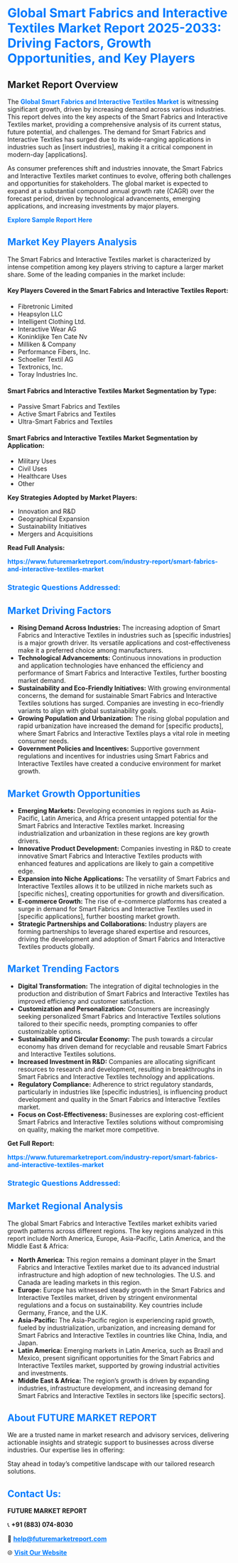 <h1 style="color: #007BFF;">Global Smart Fabrics and Interactive Textiles Market Report 2025-2033: Driving Factors, Growth Opportunities, and Key Players</h1>

<section id="overview">
<h2>Market Report Overview</h2>
<p>The <a href="https://www.futuremarketreport.com/industry-report/smart-fabrics-and-interactive-textiles-market" style="color: #007BFF; text-decoration: none;"><strong>Global Smart Fabrics and Interactive Textiles Market</strong></a> is witnessing significant growth, driven by increasing demand across various industries. This report delves into the key aspects of the Smart Fabrics and Interactive Textiles market, providing a comprehensive analysis of its current status, future potential, and challenges. The demand for Smart Fabrics and Interactive Textiles has surged due to its wide-ranging applications in industries such as [insert industries], making it a critical component in modern-day [applications].</p>
<p>As consumer preferences shift and industries innovate, the Smart Fabrics and Interactive Textiles market continues to evolve, offering both challenges and opportunities for stakeholders. The global market is expected to expand at a substantial compound annual growth rate (CAGR) over the forecast period, driven by technological advancements, emerging applications, and increasing investments by major players.</p>
</section>

<section id="overview">
<p><a href="https://www.futuremarketreport.com/request-sample/reportId=96503" style="color: #007BFF; text-decoration: none;"><strong>Explore Sample Report Here</strong></a></p>
</section>

<section id="key-players">
<h2 style="color: #007BFF;">Market Key Players Analysis</h2>
<p>The Smart Fabrics and Interactive Textiles market is characterized by intense competition among key players striving to capture a larger market share. Some of the leading companies in the market include:</p>
<h4>Key Players Covered in the Smart Fabrics and Interactive Textiles Report:</h4>
<ul><li>Fibretronic Limited</li><li>Heapsylon LLC</li><li>Intelligent Clothing Ltd.</li><li>Interactive Wear AG</li><li>Koninklijke Ten Cate Nv</li><li>Milliken &amp; Company</li><li>Performance Fibers, Inc.</li><li>Schoeller Textil AG</li><li>Textronics, Inc.</li><li>Toray Industries Inc.</li></ul>
<h4>Smart Fabrics and Interactive Textiles Market Segmentation by Type:</h4>
<ul><li>Passive Smart Fabrics and Textiles</li><li>Active Smart Fabrics and Textiles</li><li>Ultra-Smart Fabrics and Textiles</li></ul>

<h4>Smart Fabrics and Interactive Textiles Market Segmentation by Application:</h4>
<ul><li>Military Uses</li><li>Civil Uses</li><li>Healthcare Uses</li><li>Other</li></ul>
<p><strong>Key Strategies Adopted by Market Players:</strong></p>
<ul>
<li>Innovation and R&D</li>
<li>Geographical Expansion</li>
<li>Sustainability Initiatives</li>
<li>Mergers and Acquisitions</li>
</ul>
</section>

<section>
<p><strong>Read Full Analysis: </strong></p><a href="https://www.futuremarketreport.com/industry-report/smart-fabrics-and-interactive-textiles-market" style="color: #007BFF; text-decoration: none;"><strong>https://www.futuremarketreport.com/industry-report/smart-fabrics-and-interactive-textiles-market</strong></a>
<h3 style="color: #007BFF;">Strategic Questions Addressed:</h3>
</section>

<section id="driving-factors">
<h2 style="color: #007BFF;">Market Driving Factors</h2>
<ul>
<li><strong>Rising Demand Across Industries:</strong> The increasing adoption of Smart Fabrics and Interactive Textiles in industries such as [specific industries] is a major growth driver. Its versatile applications and cost-effectiveness make it a preferred choice among manufacturers.</li>
<li><strong>Technological Advancements:</strong> Continuous innovations in production and application technologies have enhanced the efficiency and performance of Smart Fabrics and Interactive Textiles, further boosting market demand.</li>
<li><strong>Sustainability and Eco-Friendly Initiatives:</strong> With growing environmental concerns, the demand for sustainable Smart Fabrics and Interactive Textiles solutions has surged. Companies are investing in eco-friendly variants to align with global sustainability goals.</li>
<li><strong>Growing Population and Urbanization:</strong> The rising global population and rapid urbanization have increased the demand for [specific products], where Smart Fabrics and Interactive Textiles plays a vital role in meeting consumer needs.</li>
<li><strong>Government Policies and Incentives:</strong> Supportive government regulations and incentives for industries using Smart Fabrics and Interactive Textiles have created a conducive environment for market growth.</li>
</ul>
</section>

<section id="growth-opportunities">
<h2 style="color: #007BFF;">Market Growth Opportunities</h2>
<ul>
<li><strong>Emerging Markets:</strong> Developing economies in regions such as Asia-Pacific, Latin America, and Africa present untapped potential for the Smart Fabrics and Interactive Textiles market. Increasing industrialization and urbanization in these regions are key growth drivers.</li>
<li><strong>Innovative Product Development:</strong> Companies investing in R&D to create innovative Smart Fabrics and Interactive Textiles products with enhanced features and applications are likely to gain a competitive edge.</li>
<li><strong>Expansion into Niche Applications:</strong> The versatility of Smart Fabrics and Interactive Textiles allows it to be utilized in niche markets such as [specific niches], creating opportunities for growth and diversification.</li>
<li><strong>E-commerce Growth:</strong> The rise of e-commerce platforms has created a surge in demand for Smart Fabrics and Interactive Textiles used in [specific applications], further boosting market growth.</li>
<li><strong>Strategic Partnerships and Collaborations:</strong> Industry players are forming partnerships to leverage shared expertise and resources, driving the development and adoption of Smart Fabrics and Interactive Textiles products globally.</li>
</ul>
</section>

<section id="trending-factors">
<h2 style="color: #007BFF;">Market Trending Factors</h2>
<ul>
<li><strong>Digital Transformation:</strong> The integration of digital technologies in the production and distribution of Smart Fabrics and Interactive Textiles has improved efficiency and customer satisfaction.</li>
<li><strong>Customization and Personalization:</strong> Consumers are increasingly seeking personalized Smart Fabrics and Interactive Textiles solutions tailored to their specific needs, prompting companies to offer customizable options.</li>
<li><strong>Sustainability and Circular Economy:</strong> The push towards a circular economy has driven demand for recyclable and reusable Smart Fabrics and Interactive Textiles solutions.</li>
<li><strong>Increased Investment in R&D:</strong> Companies are allocating significant resources to research and development, resulting in breakthroughs in Smart Fabrics and Interactive Textiles technology and applications.</li>
<li><strong>Regulatory Compliance:</strong> Adherence to strict regulatory standards, particularly in industries like [specific industries], is influencing product development and quality in the Smart Fabrics and Interactive Textiles market.</li>
<li><strong>Focus on Cost-Effectiveness:</strong> Businesses are exploring cost-efficient Smart Fabrics and Interactive Textiles solutions without compromising on quality, making the market more competitive.</li>
</ul>
</section>

<section>
<p><strong>Get Full Report: </strong></p><a href="https://www.futuremarketreport.com/industry-report/smart-fabrics-and-interactive-textiles-market" style="color: #007BFF; text-decoration: none;"><strong>https://www.futuremarketreport.com/industry-report/smart-fabrics-and-interactive-textiles-market</strong></a>
<h3 style="color: #007BFF;">Strategic Questions Addressed:</h3>
</section>


<section id="regional-analysis">
<h2 style="color: #007BFF;">Market Regional Analysis</h2>
<p>The global Smart Fabrics and Interactive Textiles market exhibits varied growth patterns across different regions. The key regions analyzed in this report include North America, Europe, Asia-Pacific, Latin America, and the Middle East & Africa:</p>
<ul>
<li><strong>North America:</strong> This region remains a dominant player in the Smart Fabrics and Interactive Textiles market due to its advanced industrial infrastructure and high adoption of new technologies. The U.S. and Canada are leading markets in this region.</li>
<li><strong>Europe:</strong> Europe has witnessed steady growth in the Smart Fabrics and Interactive Textiles market, driven by stringent environmental regulations and a focus on sustainability. Key countries include Germany, France, and the U.K.</li>
<li><strong>Asia-Pacific:</strong> The Asia-Pacific region is experiencing rapid growth, fueled by industrialization, urbanization, and increasing demand for Smart Fabrics and Interactive Textiles in countries like China, India, and Japan.</li>
<li><strong>Latin America:</strong> Emerging markets in Latin America, such as Brazil and Mexico, present significant opportunities for the Smart Fabrics and Interactive Textiles market, supported by growing industrial activities and investments.</li>
<li><strong>Middle East & Africa:</strong> The region’s growth is driven by expanding industries, infrastructure development, and increasing demand for Smart Fabrics and Interactive Textiles in sectors like [specific sectors].</li>
</ul>
</section>

<footer>
<h2 style="color: #007BFF;">About FUTURE MARKET REPORT</h2>
<p>We are a trusted name in market research and advisory services, delivering actionable insights and strategic support to businesses across diverse industries. Our expertise lies in offering:</p>

<p>Stay ahead in today’s competitive landscape with our tailored research solutions.</p>

<h2 style="color: #007BFF;">Contact Us:</h2>
<p><strong>FUTURE MARKET REPORT</strong></p>
<p>📞 <strong>+91 (883) 074-8030</strong></p>
<p>📧 <strong><a href="mailto:help@futuremarketreport.com" style="color: #007BFF;">help@futuremarketreport.com</a></strong></p>
<p>🌐 <strong><a href="https://www.futuremarketreport.com/" style="color: #007BFF;">Visit Our Website</a></strong></p>
</footer>